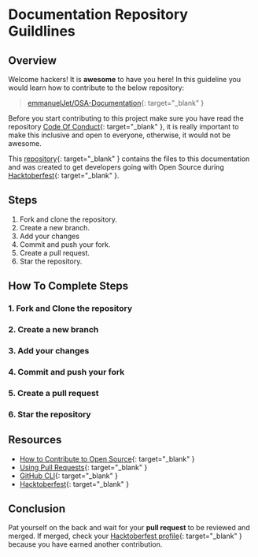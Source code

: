 # Documentation Repository Guildlines
## Overview
Welcome hackers! It is **awesome** to have you here! In this guideline you would learn how to contribute to the below repository:

> [emmanuelJet/OSA-Documentation](https://github.com/emmanuelJet/OSA-Documentation){: target="_blank" }

Before you start contributing to this project make sure you have read the repository [Code Of Conduct](https://github.com/emmanuelJet/OSA-Documentation/blob/master/CODE_OF_CONDUCT.md){: target="_blank" }, it is really important to make this inclusive and open to everyone, otherwise, it would not be awesome.

This [repository](https://github.com/emmanuelJet/OSA-Documentation){: target="_blank" } contains the files to this documentation and was created to get developers going with Open Source during [Hacktoberfest](https://hacktoberfest.digitalocean.com/){: target="_blank" }.

## Steps
1. Fork and clone the repository.
2. Create a new branch.
3. Add your changes
4. Commit and push your fork.
5. Create a pull request.
6. Star the repository.

## How To Complete Steps
### 1. Fork and Clone the repository

### 2. Create a new branch

### 3. Add your changes

### 4. Commit and push your fork

### 5. Create a pull request

### 6. Star the repository

## Resources

- [How to Contribute to Open Source](https://opensource.guide/how-to-contribute/){: target="_blank" }
- [Using Pull Requests](https://help.github.com/articles/about-pull-requests/){: target="_blank" }
- [GitHub CLI](https://cli.github.com/){: target="_blank" }
- [Hacktoberfest](https://hacktoberfest.digitalocean.com/details){: target="_blank" }

## Conclusion
Pat yourself on the back and wait for your **pull request** to be reviewed and merged. If merged, check your [Hacktoberfest profile](https://hacktoberfest.digitalocean.com/profile){: target="_blank" } because you have earned another contribution.